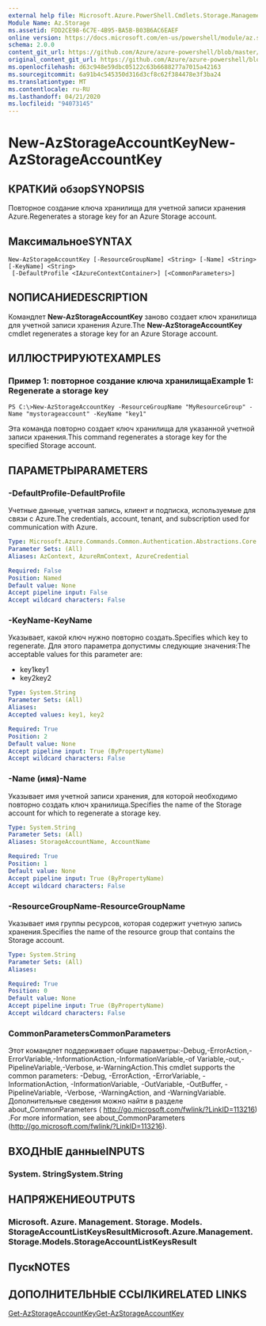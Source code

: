 ```yaml
---
external help file: Microsoft.Azure.PowerShell.Cmdlets.Storage.Management.dll-Help.xml
Module Name: Az.Storage
ms.assetid: FDD2CE98-6C7E-4B95-BA5B-B03B6AC6EAEF
online version: https://docs.microsoft.com/en-us/powershell/module/az.storage/new-azstorageaccountkey
schema: 2.0.0
content_git_url: https://github.com/Azure/azure-powershell/blob/master/src/Storage/Storage.Management/help/New-AzStorageAccountKey.md
original_content_git_url: https://github.com/Azure/azure-powershell/blob/master/src/Storage/Storage.Management/help/New-AzStorageAccountKey.md
ms.openlocfilehash: d63c948e59dbc05122c63b6688277a7015a42163
ms.sourcegitcommit: 6a91b4c545350d316d3cf8c62f384478e3f3ba24
ms.translationtype: MT
ms.contentlocale: ru-RU
ms.lasthandoff: 04/21/2020
ms.locfileid: "94073145"
---
```

# <span data-ttu-id="b07a1-101">New-AzStorageAccountKey</span><span class="sxs-lookup"><span data-stu-id="b07a1-101">New-AzStorageAccountKey</span></span>

## <span data-ttu-id="b07a1-102">КРАТКИй обзор</span><span class="sxs-lookup"><span data-stu-id="b07a1-102">SYNOPSIS</span></span>
<span data-ttu-id="b07a1-103">Повторное создание ключа хранилища для учетной записи хранения Azure.</span><span class="sxs-lookup"><span data-stu-id="b07a1-103">Regenerates a storage key for an Azure Storage account.</span></span>

## <span data-ttu-id="b07a1-104">Максимальное</span><span class="sxs-lookup"><span data-stu-id="b07a1-104">SYNTAX</span></span>

```
New-AzStorageAccountKey [-ResourceGroupName] <String> [-Name] <String> [-KeyName] <String>
 [-DefaultProfile <IAzureContextContainer>] [<CommonParameters>]
```

## <span data-ttu-id="b07a1-105">NОПИСАНИЕ</span><span class="sxs-lookup"><span data-stu-id="b07a1-105">DESCRIPTION</span></span>
<span data-ttu-id="b07a1-106">Командлет **New-AzStorageAccountKey** заново создает ключ хранилища для учетной записи хранения Azure.</span><span class="sxs-lookup"><span data-stu-id="b07a1-106">The **New-AzStorageAccountKey** cmdlet regenerates a storage key for an Azure Storage account.</span></span>

## <span data-ttu-id="b07a1-107">ИЛЛЮСТРИРУЮТ</span><span class="sxs-lookup"><span data-stu-id="b07a1-107">EXAMPLES</span></span>

### <span data-ttu-id="b07a1-108">Пример 1: повторное создание ключа хранилища</span><span class="sxs-lookup"><span data-stu-id="b07a1-108">Example 1: Regenerate a storage key</span></span>
```
PS C:\>New-AzStorageAccountKey -ResourceGroupName "MyResourceGroup" -Name "mystorageaccount" -KeyName "key1"
```

<span data-ttu-id="b07a1-109">Эта команда повторно создает ключ хранилища для указанной учетной записи хранения.</span><span class="sxs-lookup"><span data-stu-id="b07a1-109">This command regenerates a storage key for the specified Storage account.</span></span>

## <span data-ttu-id="b07a1-110">ПАРАМЕТРЫ</span><span class="sxs-lookup"><span data-stu-id="b07a1-110">PARAMETERS</span></span>

### <span data-ttu-id="b07a1-111">-DefaultProfile</span><span class="sxs-lookup"><span data-stu-id="b07a1-111">-DefaultProfile</span></span>
<span data-ttu-id="b07a1-112">Учетные данные, учетная запись, клиент и подписка, используемые для связи с Azure.</span><span class="sxs-lookup"><span data-stu-id="b07a1-112">The credentials, account, tenant, and subscription used for communication with Azure.</span></span>

```yaml
Type: Microsoft.Azure.Commands.Common.Authentication.Abstractions.Core.IAzureContextContainer
Parameter Sets: (All)
Aliases: AzContext, AzureRmContext, AzureCredential

Required: False
Position: Named
Default value: None
Accept pipeline input: False
Accept wildcard characters: False
```

### <span data-ttu-id="b07a1-113">-KeyName</span><span class="sxs-lookup"><span data-stu-id="b07a1-113">-KeyName</span></span>
<span data-ttu-id="b07a1-114">Указывает, какой ключ нужно повторно создать.</span><span class="sxs-lookup"><span data-stu-id="b07a1-114">Specifies which key to regenerate.</span></span>
<span data-ttu-id="b07a1-115">Для этого параметра допустимы следующие значения:</span><span class="sxs-lookup"><span data-stu-id="b07a1-115">The acceptable values for this parameter are:</span></span>
- <span data-ttu-id="b07a1-116">key1</span><span class="sxs-lookup"><span data-stu-id="b07a1-116">key1</span></span>
- <span data-ttu-id="b07a1-117">key2</span><span class="sxs-lookup"><span data-stu-id="b07a1-117">key2</span></span>

```yaml
Type: System.String
Parameter Sets: (All)
Aliases:
Accepted values: key1, key2

Required: True
Position: 2
Default value: None
Accept pipeline input: True (ByPropertyName)
Accept wildcard characters: False
```

### <span data-ttu-id="b07a1-118">-Name (имя)</span><span class="sxs-lookup"><span data-stu-id="b07a1-118">-Name</span></span>
<span data-ttu-id="b07a1-119">Указывает имя учетной записи хранения, для которой необходимо повторно создать ключ хранилища.</span><span class="sxs-lookup"><span data-stu-id="b07a1-119">Specifies the name of the Storage account for which to regenerate a storage key.</span></span>

```yaml
Type: System.String
Parameter Sets: (All)
Aliases: StorageAccountName, AccountName

Required: True
Position: 1
Default value: None
Accept pipeline input: True (ByPropertyName)
Accept wildcard characters: False
```

### <span data-ttu-id="b07a1-120">-ResourceGroupName</span><span class="sxs-lookup"><span data-stu-id="b07a1-120">-ResourceGroupName</span></span>
<span data-ttu-id="b07a1-121">Указывает имя группы ресурсов, которая содержит учетную запись хранения.</span><span class="sxs-lookup"><span data-stu-id="b07a1-121">Specifies the name of the resource group that contains the Storage account.</span></span>

```yaml
Type: System.String
Parameter Sets: (All)
Aliases:

Required: True
Position: 0
Default value: None
Accept pipeline input: True (ByPropertyName)
Accept wildcard characters: False
```

### <span data-ttu-id="b07a1-122">CommonParameters</span><span class="sxs-lookup"><span data-stu-id="b07a1-122">CommonParameters</span></span>
<span data-ttu-id="b07a1-123">Этот командлет поддерживает общие параметры:-Debug,-ErrorAction,-ErrorVariable,-InformationAction,-InformationVariable,-of Variable,-out,-PipelineVariable,-Verbose, и-WarningAction.</span><span class="sxs-lookup"><span data-stu-id="b07a1-123">This cmdlet supports the common parameters: -Debug, -ErrorAction, -ErrorVariable, -InformationAction, -InformationVariable, -OutVariable, -OutBuffer, -PipelineVariable, -Verbose, -WarningAction, and -WarningVariable.</span></span> <span data-ttu-id="b07a1-124">Дополнительные сведения можно найти в разделе about_CommonParameters ( http://go.microsoft.com/fwlink/?LinkID=113216) .</span><span class="sxs-lookup"><span data-stu-id="b07a1-124">For more information, see about_CommonParameters (http://go.microsoft.com/fwlink/?LinkID=113216).</span></span>

## <span data-ttu-id="b07a1-125">ВХОДНЫЕ данные</span><span class="sxs-lookup"><span data-stu-id="b07a1-125">INPUTS</span></span>

### <span data-ttu-id="b07a1-126">System. String</span><span class="sxs-lookup"><span data-stu-id="b07a1-126">System.String</span></span>

## <span data-ttu-id="b07a1-127">НАПРЯЖЕНИЕ</span><span class="sxs-lookup"><span data-stu-id="b07a1-127">OUTPUTS</span></span>

### <span data-ttu-id="b07a1-128">Microsoft. Azure. Management. Storage. Models. StorageAccountListKeysResult</span><span class="sxs-lookup"><span data-stu-id="b07a1-128">Microsoft.Azure.Management.Storage.Models.StorageAccountListKeysResult</span></span>

## <span data-ttu-id="b07a1-129">Пуск</span><span class="sxs-lookup"><span data-stu-id="b07a1-129">NOTES</span></span>

## <span data-ttu-id="b07a1-130">ДОПОЛНИТЕЛЬНЫЕ ССЫЛКИ</span><span class="sxs-lookup"><span data-stu-id="b07a1-130">RELATED LINKS</span></span>

[<span data-ttu-id="b07a1-131">Get-AzStorageAccountKey</span><span class="sxs-lookup"><span data-stu-id="b07a1-131">Get-AzStorageAccountKey</span></span>](./Get-AzStorageAccountKey.md)
